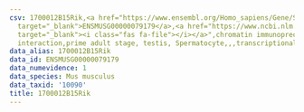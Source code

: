 ```yaml
---
csv: 1700012B15Rik,<a href="https://www.ensembl.org/Homo_sapiens/Gene/Summary?db=core;g=ENSMUSG00000079179"
  target="_blank">ENSMUSG00000079179</a>,<a href="https://www.ncbi.nlm.nih.gov/pubmed/25450459"
  target="_blank"><i class="fas fa-file"></i></a>",chromatin immunoprecipitation assay,direct
  interaction,prime adult stage, testis, Spermatocyte,,,transcriptional regulation,
data_alias: 1700012B15Rik
data_id: ENSMUSG00000079179
data_numevidence: 1
data_species: Mus musculus
data_taxid: '10090'
title: 1700012B15Rik
---
```

